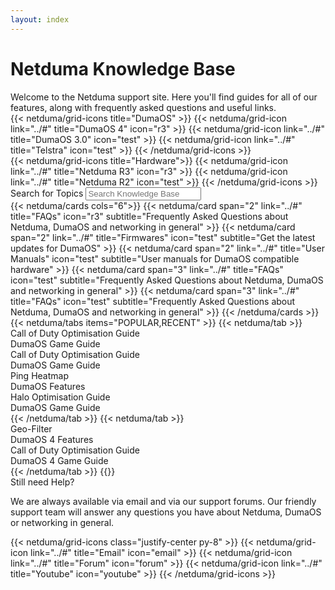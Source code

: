 ```yaml
---
layout: index
---
```


<!-- markdownlint-disable-next-line MD041 -->
<div class="py-16 container mx-auto max-w-screen-sm text-center flex flex-col gap-4">
  <h1 class="text-5xl tracking-wide">Netduma Knowledge Base</h1>
  <div class="text-text-secondary tracking-wide">Welcome to the Netduma support site. Here you'll find guides for all of our features, along with frequently asked questions and useful links.</div>
</div>

<div class="flex flex-col lg:flex-row gap-16 justify-center py-16">
  {{< netduma/grid-icons title="DumaOS" >}}  
    {{< netduma/grid-icon link="../#" title="DumaOS 4" icon="r3" >}}
    {{< netduma/grid-icon link="../#" title="DumaOS 3.0" icon="test" >}}
    {{< netduma/grid-icon link="../#" title="Telstra" icon="test" >}}
  {{< /netduma/grid-icons >}}
  <div class="border-r border-white/20"></div>
  {{< netduma/grid-icons title="Hardware">}}  
    {{< netduma/grid-icon link="../#" title="Netduma R3" icon="r3" >}}
    {{< netduma/grid-icon link="../#" title="Netduma R2" icon="test" >}}
  {{< /netduma/grid-icons >}}
</div>

<div class="text-center flex flex-col items-center gap-4 py-16">
  <label for="search" class="text-2xl font-semibold tracking-wide">Search for Topics</label>
 <input class="max-w-xl w-full rounded-md grow py-2 px-3 shadow-sm focus:outline-none" placeholder="Search Knowledge Base" type="text" name="search"/>
</div>

<div class="flex flex-col-reverse md:flex-row gap-12 py-16">
  <div class="basis-2/3">
    {{< netduma/cards cols="6">}}  
      {{< netduma/card span="2" link="../#" title="FAQs" icon="r3" subtitle="Frequently Asked Questions about Netduma, DumaOS and networking in general" >}}
      {{< netduma/card span="2" link="../#" title="Firmwares" icon="test" subtitle="Get the latest updates for DumaOS" >}}
      {{< netduma/card span="2" link="../#" title="User Manuals" icon="test" subtitle="User manuals for DumaOS compatible hardware" >}}
      {{< netduma/card span="3" link="../#" title="FAQs" icon="test" subtitle="Frequently Asked Questions about Netduma, DumaOS and networking in general" >}}
      {{< netduma/card span="3" link="../#" title="FAQs" icon="test" subtitle="Frequently Asked Questions about Netduma, DumaOS and networking in general" >}}
    {{< /netduma/cards >}}
  </div>
  <div class="basis-1/3">
      {{< netduma/tabs items="POPULAR,RECENT" >}}
        {{< netduma/tab >}}  
          <div class="flex flex-col gap-2">
            <a class="text-xl font-semibold tracking-wide text-text-primary hover:text-primary-main transition-colors no-underline cursor-pointer">Call of Duty Optimisation Guide</a>
            <div class="flex gap-4 text-sm text-white/65">
              <a class="text-text-secondary hover:text-text-primary transition-colors no-underline cursor-pointer">DumaOS</a>
              <a class="text-text-secondary hover:text-text-primary transition-colors no-underline cursor-pointer">Game Guide</a>
            </div>
          </div>
          <div class="flex flex-col gap-2">
            <a class="text-xl font-semibold tracking-wide text-text-primary hover:text-primary-main transition-colors no-underline cursor-pointer">Call of Duty Optimisation Guide</a>
            <div class="flex gap-4 text-sm text-white/65">
              <a class="text-text-secondary hover:text-text-primary transition-colors no-underline cursor-pointer">DumaOS</a>
              <a class="text-text-secondary hover:text-text-primary transition-colors no-underline cursor-pointer">Game Guide</a>
            </div>
          </div>
          <div class="flex flex-col gap-2">
            <a class="text-xl font-semibold tracking-wide text-text-primary hover:text-primary-main transition-colors no-underline cursor-pointer">Ping Heatmap</a>
            <div class="flex gap-4 text-sm text-white/65">
              <a class="text-text-secondary hover:text-text-primary transition-colors no-underline cursor-pointer">DumaOS</a>
              <a class="text-text-secondary hover:text-text-primary transition-colors no-underline cursor-pointer">Features</a>
            </div>
          </div>
          <div class="flex flex-col gap-2">
            <a class="text-xl font-semibold tracking-wide text-text-primary hover:text-primary-main transition-colors no-underline cursor-pointer">Halo Optimisation Guide</a>
            <div class="flex gap-4 text-sm text-white/65">
              <a class="text-text-secondary hover:text-text-primary transition-colors no-underline cursor-pointer">DumaOS</a>
              <a class="text-text-secondary hover:text-text-primary transition-colors no-underline cursor-pointer">Game Guide</a>
            </div>
          </div>
        {{< /netduma/tab >}}
        {{< netduma/tab >}}
          <div class="flex flex-col gap-2">
            <a class="text-xl font-semibold tracking-wide text-text-primary hover:text-primary-main transition-colors no-underline cursor-pointer">Geo-Filter</a>
            <div class="flex gap-4 text-sm text-white/65">
              <a class="text-text-secondary hover:text-text-primary transition-colors no-underline cursor-pointer">DumaOS 4</a>
              <a class="text-text-secondary hover:text-text-primary transition-colors no-underline cursor-pointer">Features</a>
            </div>
          </div>
          <div class="flex flex-col gap-2">
            <a class="text-xl font-semibold tracking-wide text-text-primary hover:text-primary-main transition-colors no-underline cursor-pointer">Call of Duty Optimisation Guide</a>
            <div class="flex gap-4 text-sm text-white/65">
              <a class="text-text-secondary hover:text-text-primary transition-colors no-underline cursor-pointer">DumaOS 4</a>
              <a class="text-text-secondary hover:text-text-primary transition-colors no-underline cursor-pointer">Game Guide</a>
            </div>
          </div>
        {{< /netduma/tab >}}
      {{</ netduma/tabs >}}
  </div>
</div>

<div class="py-16 container mx-auto max-w-screen-sm text-center">
  <div class="text-2xl font-semibold tracking-wide">Still need Help?</div>
  <p class="text-text-secondary">We are always available via email and via our support forums. Our friendly support team will answer any questions you have about Netduma, DumaOS or networking in general.</p>
    {{< netduma/grid-icons class="justify-center py-8" >}}  
      {{< netduma/grid-icon link="../#" title="Email" icon="email" >}}
      {{< netduma/grid-icon link="../#" title="Forum" icon="forum" >}}
      {{< netduma/grid-icon link="../#" title="Youtube" icon="youtube" >}}
    {{< /netduma/grid-icons >}}  
</div>
